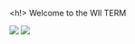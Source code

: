 <h!> Welcome to the WIl TERM </h1>

<img src="https://media.giphy.com/media/noyBeNjH4nbtXV5ZLA/giphy.gif" >

<img src="https://media.giphy.com/media/ZCHZbAGtpnLyfhLRUo/giphy.gif">
